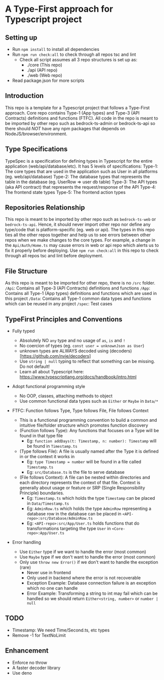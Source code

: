 # A Type-First approach for Typescript project

## Setting up
- Run `npm install` to install all dependencies
- Run `npm run check:all` to check through all repos tsc and lint
  - Check all script assumes all 3 repo structures is set up as:
    - ./core (This repo)
    - ./api (API repo)
    - ./web (Web repo)
- Read package.json for more scripts

## Introduction
This repo is a template for a Typescript project that follows a Type-First approach.
Core repo contains Type-1 (App types) and Type-3 (API Contracts) definitions and functions (FTFC).
All code in the repo is meant to be imported by other repo such as bedrock-ts-admin or bedrock-ts-api
so there should *NOT* have any npm packages that depends on NodeJS/browser/environment.

## Type Specifications
TypeSpec is a specification for defining types in Typescript for the entire application (web/api/database/etc).
It has 5 levels of specifications:
Type-1: The core types that are used in the application such as User in all platforms (eg. web/api/database)
Type-2: The database types that represents the table in the database (eg. UserRow => user db table)
Type-3: The API types (aka API contract) that represents the request/response of the API 
Type-4: The frontend state types
Type-5: The frontend action types

## Repositories Relationship
This repo is meant to be imported by other repo such as `bedrock-ts-web` or `bedrock-ts-api`.
Hence, it should never import other repo nor define any type/code that is platform-specific (eg. web or api).
The types in this repo ties all the other repos together and help us to see errors between other repos
when we make changes to the core types.
For example, a change in the `Api/Auth/Home.ts` may cause errors in web or api repo
which alerts us to fix it properly before deploying.
Use `npm run check:all` in this repo to check through all repos tsc and lint before deployment.

## File Structure
As this repo is meant to be imported for other repo, there is no `/src` folder.
`/Api`: Contains all Type-3 (API Contracts) definitions and functions
`/App`: Contains all Type-1 (App types) definitions and functions which are used in this project
`/Data`: Contains all Type-1 common data types and functions which can be reused in any project
`/spec`: Test cases

## TypeFirst Principles and Conventions
- Fully typed 
  - Absolutely NO `any` type and no usage of `as`, `is` and `!` 
  - No coercion of types (eg. `const user = unknownJson as User`)
  - unknown types are ALWAYS decoded using (decoders)[https://github.com/nvie/decoders]
  - Use `string | null` typing to reflect that something can be missing. Do not default!
  - Learn all about Typescript here: https://www.typescriptlang.org/docs/handbook/intro.html

- Adopt functional programming style 
  - No OOP, classes, attaching methods to object
  - Use common functional data types such as `Either` or `Maybe` in `Data/*`

- FTFC: Function follows Type, Type follows File, File follows Context
  - This is a functional programming convention to build a common and intuitive file/folder structure which promotes function discovery
  - (Function follows Type): Any functions that focuses on a Type will be found in that type file
    - Eg: `function addDays(t: Timestamp, n: number): Timestamp` will be found in `Timestamp.ts`
  - (Type follows File): A file is usually named after the Type it is defined in or the context it works in
    - Eg: `type Timestamp = number` will be found in a file called `Timestamp.ts`
    - Eg: `src/Database.ts` is the file to serve database
  - (File follows Context): A file can be nested within directories and each directory represents the context of that file.
    Context is generally about usage or feature or SRP (Single Responsibility Principle) boundaries.
    - Eg: `Timestamp.ts` which holds the type `Timestamp` can be placed in `Data/Timestamp.ts`
    - Eg: `AdminRow.ts` which holds the type `AdminRow` representing a database row in the database can be placed in `<API-repo>:src/Database/AdminRow.ts`
    - Eg: `<API-repo>:src/App/User.ts` holds functions that do transformations targeting the type `User` in `<Core-repo>:App/User.ts`

- Error handling
  - Use `Either` type if we want to handle the error (most common)
  - Use `Maybe` type if we don't want to handle the error (most common)
  - Only use `throw new Error()` if we don't want to handle the exception (rare)
    - Never use in frontend
    - Only used in backend where the error is not recoverable
    - Exception Example: Database connection failure is an exception which no one can handle
    - Error Example: Transforming a string to int may fail which can be handled 
      so we should return `Either<string, number>` or `number | null`

## TODO
- Timestamp: We need Time/Second.ts, etc types
- Remove -1 for TextNoLimit

## Enhancement
- Enforce no throw
- A faster decoder library
- Use deno
